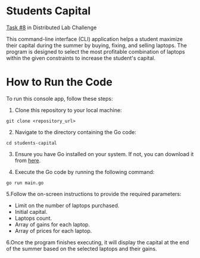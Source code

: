 # Students Capital
[Task #8](https://docs.google.com/document/d/1agfSo-UU_ONLyN5OUOQl_wIqhULtC5w9_fxyUCT9tNQ/edit?usp=sharing) in Distributed Lab Challenge

This command-line interface (CLI) application helps a student maximize their capital during the summer by buying, fixing, and selling laptops. The program is designed to select the most profitable combination of laptops within the given constraints to increase the student's capital.

# How to Run the Code

To run this console app, follow these steps:

1. Clone this repository to your local machine:

```
git clone <repository_url>
```

2. Navigate to the directory containing the Go code:

```
cd students-capital
```

3. Ensure you have Go installed on your system. If not, you can download it from [here](https://golang.org/dl/).

4. Execute the Go code by running the following command:

```
go run main.go
```

5.Follow the on-screen instructions to provide the required parameters:
  - Limit on the number of laptops purchased.
  - Initial capital.
  - Laptops count.
  - Array of gains for each laptop.
  - Array of prices for each laptop.

6.Once the program finishes executing, it will display the capital at the end of the summer based on the selected laptops and their gains.
